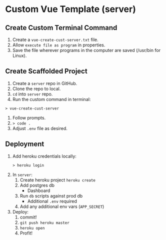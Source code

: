 # Custom Vue Template (server)

## Create Custom Terminal Command

1. Create a `vue-create-cust-server.txt` file.
1. Allow `execute file as program` in properties.
1. Save the file wherever programs in the computer are saved (/usr/bin for Linux).

## Create Scaffolded Project
1. Create a `server` repo in GitHub.
1. Clone the repo to local.
1. `cd` into `server` repo.
1. Run the custom command in terminal:
  ```
  > vue-create-cust-server
  ```
1. Follow prompts.
1. `> code .`
1. Adjust `.env` file as desired.

## Deployment

1. Add heroku credentials locally:
    ```
    > heroku login
    ```
1. In `server`:
    1. Create heroku project `heroku create`
    1. Add postgres db
        * Dashboard
    1. Run `db` scripts against prod db
        * Additional `.env` required
    1. Add any additional env vars (`APP_SECRET`)
1. Deploy:
    1. commit!
    1. `git push heroku master`
    1. `heroku open`
    1. Profit!